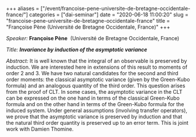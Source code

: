 +++
aliases = ["/event/francoise-pene-universite-de-bretagne-occidentale-france/"]
categories = ["dai-seminar"]
date = "2020-06-18 11:00:20"
slug = "francoise-pene-universite-de-bretagne-occidentale-france"
title = "Françoise Pène  (Université de Bretagne Occidentale, France)"
+++


*Speaker:* **Françoise Pène**  (Université de Bretagne Occidentale,
France)

*Title: **Invariance by induction of the asymptotic
variance***

*Abstract:* It is well known that the integral of an observable is
preserved by induction. We are interested here in extensions of this
result to moments of order 2 and 3. We have two natural candidates for
the second and third order moments: the classical asymptotic variance
(given by the Green-Kubo formula) and an analogous quantity of the third
order. This question arises from the proof of CLT. In some cases, the
asymptotic variance in the CLT can be expressed on the one hand in terms
of the classical Green-Kubo formula and on the other hand in terms of
the Green-Kubo formula for the induced system. Under general assumptions
(involving transfer operators), we prove that the asymptotic variance is
preserved by induction and that the natural third order quantity is
preserved up to an error term. This is joint work with Damien Thomine.


